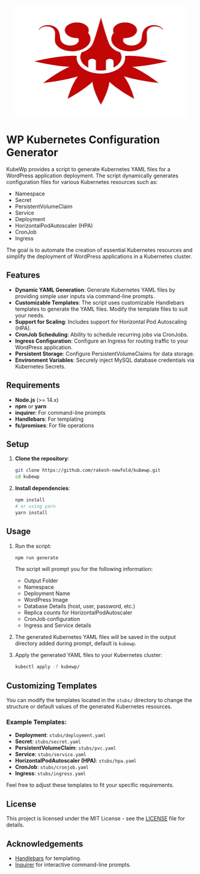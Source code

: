 <p align="center">
  <img width="460" height="300" src="kubewp.svg">
</p>


# WP Kubernetes Configuration Generator

KubeWp provides a script to generate Kubernetes YAML files for a WordPress application deployment. The script dynamically generates configuration files for various Kubernetes resources such as:

- Namespace
- Secret
- PersistentVolumeClaim
- Service
- Deployment
- HorizontalPodAutoscaler (HPA)
- CronJob
- Ingress

The goal is to automate the creation of essential Kubernetes resources and simplify the deployment of WordPress applications in a Kubernetes cluster.

## Features

- **Dynamic YAML Generation**: Generate Kubernetes YAML files by providing simple user inputs via command-line prompts.
- **Customizable Templates**: The script uses customizable Handlebars templates to generate the YAML files. Modify the template files to suit your needs.
- **Support for Scaling**: Includes support for Horizontal Pod Autoscaling (HPA).
- **CronJob Scheduling**: Ability to schedule recurring jobs via CronJobs.
- **Ingress Configuration**: Configure an Ingress for routing traffic to your WordPress application.
- **Persistent Storage**: Configure PersistentVolumeClaims for data storage.
- **Environment Variables**: Securely inject MySQL database credentials via Kubernetes Secrets.

## Requirements

- **Node.js** (>= 14.x)
- **npm** or **yarn**
- **inquirer**: For command-line prompts
- **Handlebars**: For templating
- **fs/promises**: For file operations

## Setup

1. **Clone the repository**:

   ```bash
   git clone https://github.com/rakesh-newfold/kubewp.git
   cd kubewp
   ```

2. **Install dependencies**:
   ```bash
   npm install
   # or using yarn
   yarn install
   ```

## Usage

1. Run the script:

   ```bash
   npm run generate
   ```

   The script will prompt you for the following information:

   - Output Folder
   - Namespace
   - Deployment Name
   - WordPress Image
   - Database Details (host, user, password, etc.)
   - Replica counts for HorizontalPodAutoscaler
   - CronJob configuration
   - Ingress and Service details

2. The generated Kubernetes YAML files will be saved in the output directory added during prompt, default is `kubewp`.

3. Apply the generated YAML files to your Kubernetes cluster:
   ```bash
   kubectl apply -f kubewp/
   ```

## Customizing Templates

You can modify the templates located in the `stubs/` directory to change the structure or default values of the generated Kubernetes resources.

### Example Templates:

- **Deployment**: `stubs/deployment.yaml`
- **Secret**: `stubs/secret.yaml`
- **PersistentVolumeClaim**: `stubs/pvc.yaml`
- **Service**: `stubs/service.yaml`
- **HorizontalPodAutoscaler (HPA)**: `stubs/hpa.yaml`
- **CronJob**: `stubs/cronjob.yaml`
- **Ingress**: `stubs/ingress.yaml`

Feel free to adjust these templates to fit your specific requirements.

## License

This project is licensed under the MIT License - see the [LICENSE](LICENSE) file for details.

## Acknowledgements

- [Handlebars](https://handlebarsjs.com/) for templating.
- [Inquirer](https://www.npmjs.com/package/inquirer) for interactive command-line prompts.
